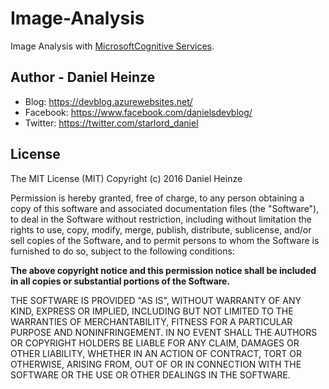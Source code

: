 # Image-Analysis
Image Analysis with [MicrosoftCognitive Services](https://www.microsoft.com/cognitive-services/). 

## Author - Daniel Heinze

* Blog: https://devblog.azurewebsites.net/
* Facebook: https://www.facebook.com/danielsdevblog/
* Twitter: https://twitter.com/starlord_daniel

## License

The MIT License (MIT) 
Copyright (c) 2016 Daniel Heinze

Permission is hereby granted, free of charge, to any person obtaining a copy of this software and associated documentation files (the "Software"), to deal in the Software without restriction, including without limitation the rights to use, copy, modify, merge, publish, distribute, sublicense, and/or sell copies of the Software, and to permit persons to whom the Software is furnished to do so, subject to the following conditions:

**The above copyright notice and this permission notice shall be included in all copies or substantial portions of the Software.**

THE SOFTWARE IS PROVIDED "AS IS", WITHOUT WARRANTY OF ANY KIND, EXPRESS OR IMPLIED, INCLUDING BUT NOT LIMITED TO THE WARRANTIES OF MERCHANTABILITY, FITNESS FOR A PARTICULAR PURPOSE AND NONINFRINGEMENT. IN NO EVENT SHALL THE AUTHORS OR COPYRIGHT HOLDERS BE LIABLE FOR ANY CLAIM, DAMAGES OR OTHER LIABILITY, WHETHER IN AN ACTION OF CONTRACT, TORT OR OTHERWISE, ARISING FROM, OUT OF OR IN CONNECTION WITH THE SOFTWARE OR THE USE OR OTHER DEALINGS IN THE SOFTWARE.



